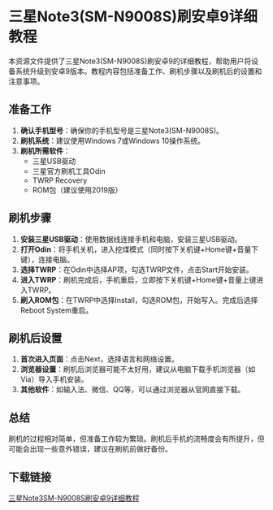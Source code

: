 # 三星Note3(SM-N9008S)刷安卓9详细教程

本资源文件提供了三星Note3(SM-N9008S)刷安卓9的详细教程，帮助用户将设备系统升级到安卓9版本。教程内容包括准备工作、刷机步骤以及刷机后的设置和注意事项。

## 准备工作

1. **确认手机型号**：确保你的手机型号是三星Note3(SM-N9008S)。
2. **刷机系统**：建议使用Windows 7或Windows 10操作系统。
3. **刷机所需软件**：
   - 三星USB驱动
   - 三星官方刷机工具Odin
   - TWRP Recovery
   - ROM包（建议使用2019版）

## 刷机步骤

1. **安装三星USB驱动**：使用数据线连接手机和电脑，安装三星USB驱动。
2. **打开Odin**：将手机关机，进入挖煤模式（同时按下关机键+Home键+音量下键），连接电脑。
3. **选择TWRP**：在Odin中选择AP项，勾选TWRP文件，点击Start开始安装。
4. **进入TWRP**：刷机完成后，手机重启，立即按下关机键+Home键+音量上键进入TWRP。
5. **刷入ROM包**：在TWRP中选择Install，勾选ROM包，开始写入。完成后选择Reboot System重启。

## 刷机后设置

1. **首次进入页面**：点击Next，选择语言和网络设置。
2. **浏览器设置**：刷机后浏览器可能不太好用，建议从电脑下载手机浏览器（如Via）导入手机安装。
3. **其他软件**：如输入法、微信、QQ等，可以通过浏览器从官网直接下载。

## 总结

刷机的过程相对简单，但准备工作较为繁琐。刷机后手机的流畅度会有所提升，但可能会出现一些意外错误，建议在刷机前做好备份。

## 下载链接

[三星Note3SM-N9008S刷安卓9详细教程](https://pan.quark.cn/s/78aad68db1b2)